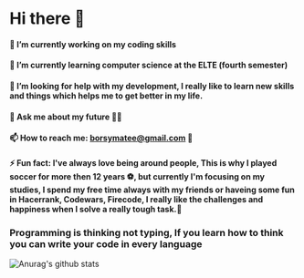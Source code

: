 <!--
**borsym/borsym** is a ✨ _special_ ✨ repository because its `README.md` (this file) appears on your GitHub profile.
![Anurag's github stats](https://github-readme-stats.vercel.app/api?username=borsym&hide=contribs,prs)

[![Top Langs](https://github-readme-stats.vercel.app/api/top-langs/?username=borsym&layout=compact)](https://github.com/borsym/github-readme-stats)
-->

# Hi there  👋


#### 🔭 I’m currently working on my coding skills
#### 🌱 I’m currently learning computer science at the ELTE (fourth semester)
#### 🤔 I’m looking for help with my development, I really like to learn new skills and things which helps me to get better in my life.
#### 💬 Ask me about my future ✋🏼
#### 📫 How to reach me: borsymatee@gmail.com 💬
#### ⚡ Fun fact: I've always love being around people, This is why I played soccer for more then 12 years ⚽, but currently I'm focusing on my studies, I spend my free time always with my friends or haveing some fun in Hacerrank, Codewars, Firecode, I really like the challenges and happiness when I solve a really tough task.🤔 
### Programming is thinking not typing, If you learn how to think you can write your code in every language 

![Anurag's github stats](https://github-readme-stats.vercel.app/api?username=borsym&show_icons=true&theme=radical)


